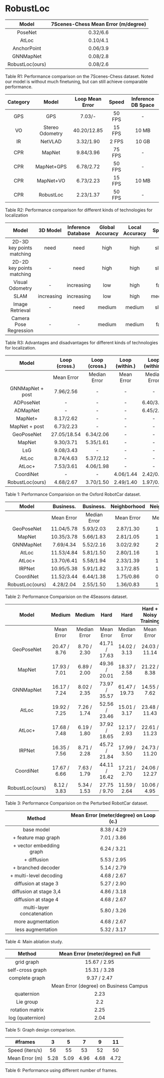 # RobustLoc

| Model           | 7Scenes-Chess Mean Error (m/degree) |
|:---------------:|:-----------------------------------:|
| PoseNet         | 0.32/6.6                            |
| AtLoc           | 0.10/4.1                            |
| AnchorPoint     | 0.06/3.9                            |
| GNNMapNet       | 0.08/2.8                            |
| RobustLoc(ours) | 0.08/2.6                            |


Table R1: Performance comparison on the 7Scenes-Chess dataset. Noted our model is without much finetuning, but can still achieve comparable performance.





| Category | Model           | Loop Mean Error | Speed  | Inference DB Space |
|:--------:|:---------------:|:-----------:|:------:|:------------------:|
| GPS      | GPS             | 7.03/-      | 50 FPS | -                  |
| VO       | Stereo Odometry | 40.20/12.85 | 15 FPS | 10 MB              |
| IR       | NetVLAD         | 3.32/1.90   | 2 FPS  | 10 GB              |
| CPR      | MapNet          | 9.84/3.96   | 75 FPS | -                  |
| CPR      | MapNet+GPS      | 6.78/2.72   | 50 FPS | -                  |
| CPR      | MapNet+VO       | 6.73/2.23   | 15 FPS | 10 MB              |
| CPR      | RobustLoc       | 2.23/1.37   | 50 FPS | -                  |


Table R2: Performance comparison for different kinds of technologies for localization




| Model                     | 3D Model   | Inference Database | Global Accuracy | Local Accuracy | Speed  |
|:-------------------------:|:----------:|:------------------:|:---------------:|:--------------:|:------:|
| 2D-3D key points matching | need       | need               | high            | high           | slow   |
| 2D-2D key points matching | -          | need               | high            | high           | slow   |
| Visual Odometry           | -          | increasing         | low             | high           | fast   |
| SLAM                      | increasing | increasing         | low             | high           | medium |
| Image Retrieval           | -          | need               | medium          | medium         | slow   |
| Camera Pose Regression    | -          | -                  | medium          | medium         | fast   |


Table R3: Advantages and disadvantages for different kinds of technologies for localization. 


| Model            | Loop (cross.) | Loop (cross.) | Loop (within.) | Loop (within.) | Full       | Full       |
|:----------------:|:-------------:|:-------------:|:--------------:|:--------------:|:----------:|:----------:|
|                  | Mean Error         | Median Error        | Mean Error           | Median Error         | Mean Error       | Median Error     |
| GNNMapNet + post | 7.96/2.56     | -             | -              | -              | 17.35/3.47 | -          |
| ADPoseNet        | -             | -             | -              | 6.40/3.09      | -          | 33.82/6.77 |
| ADMapNet         | -             | -             | -              | 6.45/2.98      | -          | 19.18/4.60 |
| MapNet+          | 8.17/2.62     | -             | -              | -              | 30.3/7.8   |            |
| MapNet + post    | 6.73/2.23     | -             | -              | -              | 29.5/7.8   |            |
| GeoPoseNet       | 27.05/18.54   | 6.34/2.06     | -              | -              | 125.6/27.1 | 107.6/22.5 |
| MapNet           | 9.30/3.71     | 5.35/1.61     | -              | -              | 41.4/12.5  | 17.94/6.68 |
| LsG              | 9.08/3.43     | -             | -              | -              | 31.65/4.51 |            |
| AtLoc            | 8.74/4.63     | 5.37/2.12     | -              | -              | 29.6/12.4  | 11.1/5.28  |
| AtLoc+           | 7.53/3.61     | 4.06/1.98     | -              | -              | 21.0/6.15  | 6.40/1.50  |
| CoordiNet        | -             | -             | 4.06/1.44      | 2.42/0.88      | 14.96/5.74 | 3.55/1.14  |
| RobustLoc(ours)  | 4.68/2.67     | 3.70/1.50     | 2.49/1.40      | 1.97/0.84      | 9.37/2.47  | 5.93/1.06  |

Table 1: Performance Comparision on the Oxford RobotCar dataset.



| Model           | Business.  | Business. | Neighborhood | Neighborhood | Old Town   | Old Town   |
|:---------------:|:----------:|:---------:|:------------:|:------------:|:----------:|:----------:|
|                 | Mean Error       | Median Error    | Mean Error         | Median Error       | Mean Error       | Median Error     |
| GeoPoseNet      | 11.04/5.78 | 5.93/2.03 | 2.87/1.30    | 1.92/0.88    | 64.81/6.67 | 15.03/1.57 |
| MapNet          | 10.35/3.78 | 5.66/1.83 | 2.81/1.05    | 1.89/0.92    | 46.56/7.14 | 16.52/2.12 |
| GNNMapNet       | 7.69/4.34  | 5.52/2.16 | 3.02/2.92    | 2.14/1.45    | 41.54/7.30 | 19.23/3.26 |
| AtLoc           | 11.53/4.84 | 5.81/1.50 | 2.80/1.16    | 1.83/0.93    | 84.17/7.81 | 17.10/1.73 |
| AtLoc+          | 13.70/6.41 | 5.58/1.94 | 2.33/1.39    | 1.61/0.88    | 68.40/5.51 | 14.52/1.69 |
| IRPNet          | 10.95/5.38 | 5.91/1.82 | 3.17/2.85    | 1.98/0.90    | 55.86/6.97 | 17.33/3.11 |
| CoordiNet       | 11.52/3.44 | 6.44/1.38 | 1.75/0.86    | 0.37/0.69    | 43.68/3.58 | 11.83/1.36 |
| RobustLoc(ours) | 4.28/2.04  | 2.55/1.50 | 1.36/0.83    | 1.00/0.65    | 21.65/2.41 | 5.52/1.05  |

Table 2: Performance Comparision on the 4Seasons dataset.


| Model           | Medium        | Medium      | Hard          | Hard            | Hard + Noisy Training | Hard + Noisy Training |
|:---------------:|:-------------:|:-----------:|:-------------:|:---------------:|:---------------------:|:---------------------:|
|                 | Mean Error          | Median Error      | Mean Error          | Median Error          | Mean Error                  | Median Error                |
| GeoPoseNet      | 20.47 / 8.76  | 8.70 / 2.30 | 41.71 / 17.63 | 14.02 / 3.13    | 24.03 / 11.14         | 7.14 / 1.70           |
| MapNet          | 17.93 / 7.01  | 6.89 / 2.00 | 49.36 / 20.01 | 18.37 / 2.58    |  21.22 / 8.38         | 6.38 / 1.97           |
| GNNMapNet       | 16.17 / 7.24  | 8.02 / 2.35 | 73.97 / 35.57 |  61.47 / 19.73  | 14.55 / 7.62          | 6.69 / 1.57           |
| AtLoc           | 19.92 / 7.25  | 7.26 / 1.74 | 52.56 / 23.46 | 15.01 / 3.17    | 23.48 / 11.43         | 7.42 / 2.38           |
| AtLoc+          | 17.68 / 7.48  | 6.19 / 1.80 | 37.92 / 18.65 | 12.17 / 2.93    | 22.61 / 11.23         | 6.21 / 1.83           |
| IRPNet          | 16.35 / 7.56  | 8.71 / 2.28 | 45.72 / 21.84 | 17.99 / 3.50    | 24.73 / 11.20         |  6.73 / 1.82          |
| CoordiNet       | 17.67 / 6.66  | 7.63 / 1.79 | 44.11 / 16.42 | 17.21 / 2.70    | 24.06 / 12.27         | 6.25 / 1.61           |
| RobustLoc(ours) | 8.12 / 3.83   | 5.34 / 1.53 | 27.75 / 9.70  | 11.59 / 2.64    | 10.06 / 4.95          | 5.18 / 1.43           |

Table 3: Performance Comparision on the Perturbed RobotCar dataset.




| Method                    | Mean Error (meter/degree) on Loop (c.) |
|:-------------------------:|:--------------------------------------:|
| base model                | 8.38 / 4.29                            |
|  + feature map graph      | 7.01 / 3.86                            |
|  + vector embedding graph | 6.24 / 3.21                            |
|  + diffusion              | 5.53 / 2.95                            |
|  +  branched decoder      | 5.14 / 2.79                            |
|  +  multi-level decoding  | 4.68 / 2.67                            |
| diffusion at stage 3      | 5.27 / 2.90                            |
| diffusion at stage 3,4    | 4.86 / 3.18                            |
| diffusion at stage 4      | 4.68 / 2.67                            |
| multi-layer concatenation | 5.80 / 3.26                            |
| more augmentation         | 4.68 / 2.67                            |
| less augmentation         | 5.32 / 3.17                            |

Table 4: Main ablation study.



| Method           | Mean Error (meter/degree) on Full      |
|:----------------:|:--------------------------------------:|
| grid graph       | 15.67 / 2.95                           |
| self-cross graph | 15.31 / 3.28                           |
| complete graph   | 9.37 / 2.47                            |
|                  | Mean Error (degree) on Business Campus |
| quaternion       | 2.23                                   |
| Lie group        | 2.2                                    |
| rotation matrix  | 2.25                                   |
| log (quaternion) | 2.04                                   |

Table 5: Graph design comparison.


| #frames         | 3    | 5    | 7    | 9    | 11   |
|:---------------:|:----:|:----:|:----:|:----:|:----:|
| Speed (iters/s) | 56   | 55   | 53   | 52   | 50   |
| Mean Error (m)  | 5.28 | 5.09 | 4.96 | 4.68 | 4.72 |

Table 6: Performance using different number of frames.
